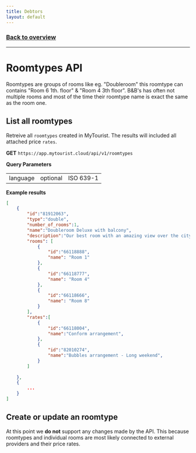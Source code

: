 ```yaml
---
title: Debtors
layout: default
---
```

### [Back to overview](index.html#api-endpoints)
---
# Roomtypes API
Roomtypes are groups of rooms like eg. "Doubleroom" this roomtype can contains "Room 6 1th. floor" & "Room 4 3th floor". B&B's has often not multiple rooms and most of the time their roomtype name is exact the same as the room one.

## List all roomtypes
Retreive all `roomtypes` created in MyTourist. The results will included all attached price `rates`.

**GET** `https://app.mytourist.cloud/api/v1/roomtypes`

**Query Parameters**
<table>
    <tr><td>language</td><td>optional</td><td>ISO 639-1</td></tr>
</table>

**Example results**
```JSON
[
    {
        "id":"81912063",
        "type":"double",
        "number_of_rooms":1,
        "name":"Doubleroom Deluxe with balcony",
        "description":"Our best room with an amazing view over the city!",
        "rooms": [
            {
                "id":"66118888",
                "name": "Room 1"
            },
            {
                "id":"66118777",
                "name": "Room 4"
            },
            {
                "id":"66118666",
                "name": "Room 8"
            }
        ],
        "rates":[
            {
                "id":"66118004",
                "name":"Conform arrangement",
            },
            {
                "id":"82010274",
                "name":"Bubbles arrangement - Long weekend",
            }
        ]
        
    },
    {
        ...
    }
]
```

## Create or update an roomtype
At this point we **do not** support any changes made by the API. This because roomtypes and individual rooms are most likely connected to external providers and their price rates. 